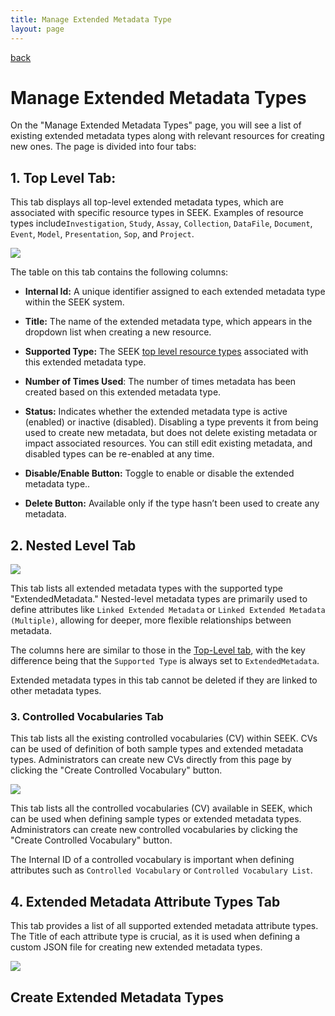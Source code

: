 ```yaml
---
title: Manage Extended Metadata Type
layout: page
---
```


<a href="extended-metadata-type.md">back</a>

# Manage Extended Metadata Types

On the "Manage Extended Metadata Types" page, you will see a list of existing extended metadata types along with relevant resources for creating new ones. The page is divided into four tabs:


## 1.  Top Level Tab: 


This tab displays all top-level extended metadata types, which are associated with specific resource types in SEEK. Examples of resource types include<a id="top-level-resource-type">`Investigation`, `Study`, `Assay`, `Collection`, `DataFile`, `Document`, `Event`, `Model`, `Presentation`, `Sop`, and `Project`</a>.

![](../images/user-guide/extended-metadata/emt-top-level-tab.png)


The table on this tab contains the following columns:

* **Internal Id:**  A unique identifier assigned to each extended metadata type within the SEEK system.


* **Title:**  The name of the extended metadata type, which appears in the dropdown list when creating a new resource.


* **Supported Type:**  The SEEK [top level resource types](#top-level-resource-type) associated with this extended metadata type. 


* **Number of Times Used**:  The number of times metadata has been created based on this extended metadata type.


* **Status:**  Indicates whether the extended metadata type is active (enabled) or inactive (disabled). Disabling a type prevents it from being used to create new metadata, but does not delete existing metadata or impact associated resources. You can still edit existing metadata, and disabled types can be re-enabled at any time.


* **Disable/Enable Button:**  Toggle to enable or disable the extended metadata type..


* **Delete Button:**   Available only if the type hasn’t been used to create any metadata.

## 2.  Nested Level Tab

![](../images/user-guide/extended-metadata/emt-nested-level-tab.png)


This tab lists all extended metadata types with the supported type "ExtendedMetadata." Nested-level metadata types are primarily used to define attributes like `Linked Extended Metadata` or `Linked Extended Metadata (Multiple)`, allowing for deeper, more flexible relationships between metadata.

The columns here are similar to those in the [Top-Level tab](#1-top-level-tab-), with the key difference being that the `Supported Type` is always set to `ExtendedMetadata`.

Extended metadata types in this tab cannot be deleted if they are linked to other metadata types.

### 3.  Controlled Vocabularies Tab

This tab lists all the existing controlled vocabularies (CV) within SEEK. CVs can be used of definition of both sample types and extended metadata types. Administrators can create new CVs directly from this page by clicking the "Create Controlled Vocabulary" button.


![](../images/user-guide/extended-metadata/cvs-tab.png)


This tab lists all the controlled vocabularies (CV) available in SEEK, which can be used when defining sample types or extended metadata types. Administrators can create new controlled vocabularies by clicking the "Create Controlled Vocabulary" button.

The Internal ID of a controlled vocabulary is important when defining attributes such as `Controlled Vocabulary` or `Controlled Vocabulary List`.

## 4. Extended Metadata Attribute Types Tab

This tab provides a list of all supported extended metadata attribute types. The Title of each attribute type is crucial, as it is used when defining a custom JSON file for creating new extended metadata types.


![](../images/user-guide/extended-metadata/emas-tab.png)

## Create Extended Metadata Types
